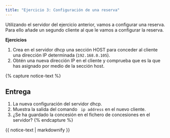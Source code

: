 ```yaml
---
title: "Ejercicio 3: Configuración de una reserva"
---
```


Utilizando el servidor del ejercicio anterior, vamos a configurar una reserva. Para ello añade un segundo cliente al que le vamos a configurar la reserva.

**Ejercicios**

1. Crea en el servidor dhcp una sección HOST para conceder al cliente una dirección IP determinada (`192.168.0.105`).
2. Obtén una nueva dirección IP en el cliente y comprueba que es la que has asignado por medio de la sección host.

{% capture notice-text %}
## Entrega

1. La nueva configuración del servidor dhcp.
2. Muestra la salida del comando ` ip address` en el nuevo cliente.
3. ¿Se ha guardado la concesión en el fichero de concesiones en el servidor?
{% endcapture %} 
<div class="notice--info">{{ notice-text | markdownify }}</div>
